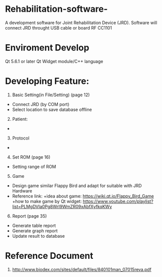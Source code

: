 # Rehabilitation-software-
 A development software for Joint Rehabilitation Device (JRD).
 Software will connect JRD throught USB cable or board RF CC1101

# Enviroment Develop
 Qt 5.6.1 or later
 Qt Widget module/C++ language
 
# Developing Feature: 
1. Basic Setting(in File/Setting) (page 12) 
- Connect JRD (by COM port)
- Select location to save database offline

2. Patient:
- 
3. Protocol
- 
4. Set ROM (page 16)
- Setting range of ROM
5. Game 
- Design game similar Flappy Bird and adapt for suitable with JRD Hardware
- Reference link: 
  +idea about game: https://wiki.qt.io/Flappy_Bird_Game
  +how to make game by Qt widget: https://www.youtube.com/playlist?list=PLMgDVIa0Pg8WrI9WmZR09xAbfXyfkqKWy
6. Report (page 35)
- Generate table report
- Generate graph report
- Update result to database

# Reference Document
1. http://www.biodex.com/sites/default/files/840101man_07015reva.pdf
